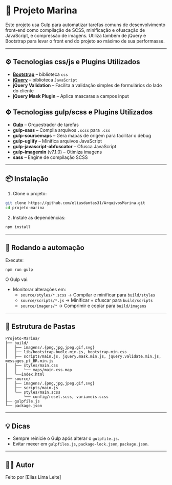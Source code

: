 
# 📁 Projeto Marina

Este projeto usa Gulp para automatizar tarefas comuns de desenvolvimento front-end como compilação de SCSS, minificação e ofuscação de JavaScript, e compressão de imagens.
Utiliza também de jQuery e Bootstrap para levar o front end do projeto ao máximo de sua performasse.

---

## ⚙️ Tecnologias css/js e Plugins Utilizados

- **[Bootstrap](https://getbootstrap.com/)** – biblioteca `css`
- **[jQuery](https://jquery.com/)** – biblioteca `JavaScript`
- **jQuery Validation** – Facilita a validação simples de formulários do lado do cliente
- **jQuery Mask Plugin** – Aplica mascaras a campos input

## ⚙️ Tecnologias gulp/scss e Plugins Utilizados

- **[Gulp](https://gulpjs.com/)** – Orquestrador de tarefas
- **gulp-sass** – Compila arquivos `.scss` para `.css`
- **gulp-sourcemaps** – Gera mapas de origem para facilitar o debug
- **gulp-uglify** – Minifica arquivos JavaScript
- **gulp-javascript-obfuscator** – Ofusca JavaScript
- **gulp-imagemin** (v7.1.0) – Otimiza imagens
- **sass** – Engine de compilação SCSS

---

## 📦 Instalação

1. Clone o projeto:

```bash
git clone https://github.com/eliasdantas31/ArquivosMarina.git
cd projeto-marina
```

2. Instale as dependências:

```bash
npm install
```

---

## 🚀 Rodando a automação

Execute:

```bash
npm run gulp
```

O Gulp vai:

- Monitorar alterações em:
  - `source/styles/*.scss` → Compilar e minificar para `build/styles`
  - `source/scripts/*.js` → Minificar + ofuscar para `build/scripts`
  - `source/imagens/*` → Comprimir e copiar para `build/imagens`

---

## 📂 Estrutura de Pastas

```
Projeto-Marina/
├── build/
│   ├── imagens/.{png,jpg,jpeg,gif,svg}
│   ├── lib/bootstrap.budle.min.js, bootstrap.min.css
│   ├── scripts/main.js, jquery.mask.min.js, jquery.validate.min.js, messages_pt_BR.min.js
│   ├── styles/main.css
│   │   └── maps/main.css.map
│   └──index.html
├── source/
│   ├── imagens/.{png,jpg,jpeg,gif,svg}
│   ├── scripts/main.js
│   └── styles/main.scss
│       └── config/reset.scss, variaveis.scss
├── gulpfile.js
└── package.json
```

---

## 💡 Dicas

- Sempre reinicie o Gulp após alterar o `gulpfile.js`.
- Evitar mexer em `gulpfiles.js`, `package-lock.json`, `package.json`. 

---

## 👨‍💻 Autor

Feito por [Elias Lima Leite]
